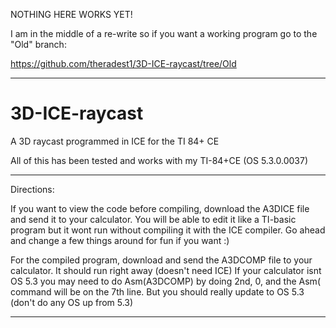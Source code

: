 NOTHING HERE WORKS YET!

I am in the middle of a re-write so if you want a working program go to the "Old" branch:

https://github.com/theradest1/3D-ICE-raycast/tree/Old

-------

# 3D-ICE-raycast
A 3D raycast programmed in ICE for the TI 84+ CE

All of this has been tested and works with my TI-84+CE (OS 5.3.0.0037)

--------------------------------------------------------------
Directions:

If you want to view the code before compiling, download the A3DICE file and send it to your calculator. You will be able to edit it like a TI-basic program but it wont run without compiling it with the ICE compiler. Go ahead and change a few things around for fun if you want :)

For the compiled program, download and send the A3DCOMP file to your calculator. It should run right away (doesn't need ICE) If your calculator isnt OS 5.3 you may need to do Asm(A3DCOMP) by doing 2nd, 0, and the Asm( command will be on the 7th line. But you should really update to OS 5.3 (don't do any OS up from 5.3)

--------------------------------------------------------------

